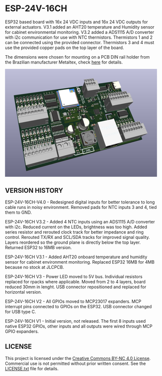 # ESP-24V-16CH
ESP32 based board with 16x 24 VDC inputs and 16x 24 VDC outputs for external actuators. V3.1 added an AHT20 temperature and Humidity sensor for cabinet environmental monitoring. V3.2 added a ADS1115 A/D converter with i2c communication for use with NTC thermistors. Thermistors 1 and 2 can be connected using the provided connector. Thermistors 3 and 4 must use the provided copper pads on the top layer of the board.

The dimensions were chosen for mounting on a PCB DIN rail holder from the Brazilian manufacturer Metaltex, check [here](https://www.metaltex.com.br/produtos/suportes-para-pci/suportes-para-pci) for details.

![alt text](https://github.com/thermseekr/ESP-24v-16ch/blob/main/V4/esp-24v-16ch-v4.0.0.png "ESP-24V-16CH V4.0")

## VERSION HISTORY

ESP-24V-16CH-V4.0 - Redesigned digital inputs for better tolerance to long cable runs in noisy environment. Removed pads for NTC inputs 3 and 4, tied them to GND.

ESP-24V-16CH V3.2 - Added 4 NTC inputs using an ADS1115 A/D converter with i2c. Reduced current on the LEDs, brightness was too high. Added series resistor and rerouted clock track for better impedance and ring control. Rerouted TX/RX and SCL/SDA tracks for improved signal quality. Layers reordered so the ground plane is directly below the top layer. Returned ESP32 to 16MB version.

ESP-24V-16CH V3.1 - Added AHT20 onboard temperature and humidity sensor for cabinet environment monitoring. Replaced ESP32 16MB for 4MB because no stock at JLCPCB.

ESP-24V-16CH V3 - Power LED moved to 5V bus. Individual resistors replaced for rpacks where applicable. Moved from 2 to 4 layers, board reduced 30mm in lenght. USB connector repositioned and replaced for horizontal version.

ESP-24V-16CH V2 - All GPIOs moved to MCP23017 expanders. MCP interrupt pins connected to GPIOs on the ESP32. USB connector changed for USB type C.

ESP-24V-16CH V1 - Initial version, not released. The first 8 inputs used native ESP32 GPIOs, other inputs and all outputs were wired through MCP GPIO expanders.

## LICENSE

This project is licensed under the [Creative Commons BY-NC 4.0 License](https://creativecommons.org/licenses/by-nc/4.0/).
Commercial use is not permitted without prior written consent. See the [LICENSE.txt](LICENSE.txt) file for details.
